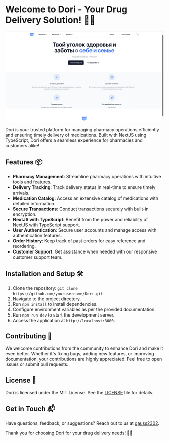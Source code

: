 # Welcome to Dori - Your Drug Delivery Solution! 💊🚚

![Dori Logo](screenshots/Landing_page.png)

Dori is your trusted platform for managing pharmacy operations efficiently and ensuring timely delivery of medications. Built with NextJS using TypeScript, Dori offers a seamless experience for pharmacies and customers alike!

## Features 📦

- **Pharmacy Management**: Streamline pharmacy operations with intuitive tools and features.
- **Delivery Tracking**: Track delivery status in real-time to ensure timely arrivals.
- **Medication Catalog**: Access an extensive catalog of medications with detailed information.
- **Secure Transactions**: Conduct transactions securely with built-in encryption.
- **NextJS with TypeScript**: Benefit from the power and reliability of NextJS with TypeScript support.
- **User Authentication**: Secure user accounts and manage access with authentication features.
- **Order History**: Keep track of past orders for easy reference and reordering.
- **Customer Support**: Get assistance when needed with our responsive customer support team.

## Installation and Setup 🛠️

1. Clone the repository: `git clone https://github.com/yourusername/Dori.git`
2. Navigate to the project directory.
3. Run `npm install` to install dependencies.
4. Configure environment variables as per the provided documentation.
5. Run `npm run dev` to start the development server.
6. Access the application at `http://localhost:3000`.

## Contributing 🤝

We welcome contributions from the community to enhance Dori and make it even better. Whether it's fixing bugs, adding new features, or improving documentation, your contributions are highly appreciated. Feel free to open issues or submit pull requests.

## License 📝

Dori is licensed under the MIT License. See the [LICENSE](LICENSE) file for details.

## Get in Touch 📬

Have questions, feedback, or suggestions? Reach out to us at [gauss2302](shilov6865@gmail.com).

Thank you for choosing Dori for your drug delivery needs! 💊🚚
